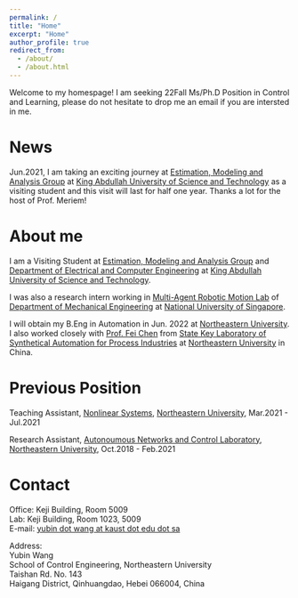```yaml
---
permalink: /
title: "Home"
excerpt: "Home"
author_profile: true
redirect_from: 
  - /about/
  - /about.html
---
```

Welcome to my homespage! I am seeking 22Fall Ms/Ph.D Position in Control and Learning, please do not hesitate to drop me an email if you are intersted in me.
   
# News

Jun.2021, I am taking an exciting journey at [Estimation, Modeling and Analysis Group](https://cemse.kaust.edu.sa/emang) at [King Abdullah University of Science and Technology](https://www.kaust.edu.sa/en) as a visiting student and this visit will last for half one year. Thanks a lot for the host of Prof. Meriem!

# About me   
       
I am a Visiting Student at [Estimation, Modeling and Analysis Group](https://cemse.kaust.edu.sa/emang) 
and [Department of Electrical and Computer Engineering](https://cemse.kaust.edu.sa/ece) at
[King Abdullah University of Science and Technology](https://www.kaust.edu.sa/en).    

I was also a research intern working in [Multi-Agent Robotic Motion Lab](https://www.marmotlab.org/) of [Department of Mechanical Engineering](https://www.eng.nus.edu.sg/me/) at [National University of Singapore](https://www.nus.edu.sg/).          
          
I will obtain my B.Eng in Automation in Jun. 2022 at [Northeastern University](https://www.neu.edu.cn/). I also worked closely with [Prof. Fei Chen](https://ancl.com.cn/) from [State Key Laboratory of Synthetical Automation for Process Industries](http://www.sapi.neu.edu.cn/) at [Northeastern University](https://www.neu.edu.cn/) in China.

# Previous Position
Teaching Assistant, [Nonlinear Systems](https://ancl.com.cn/nonlSyst.html), [Northeastern University](https://www.neu.edu.cn/), Mar.2021 - Jul.2021 

Research Assistant, [Autonoumous Networks and Control Laboratory](https://ancl.com.cn/), [Northeastern University](https://www.neu.edu.cn/), Oct.2018 - Feb.2021  

# Contact

Office: Keji Building, Room 5009   
Lab: Keji Building, Room 1023, 5009  
E-mail: [yubin dot wang at kaust dot edu dot sa](mailto:yubin.wang@kaust.edu.sa)

Address:  
Yubin Wang  
School of Control Engineering, Northeastern University  
Taishan Rd. No. 143  
Haigang District, Qinhuangdao, Hebei 066004, China  








